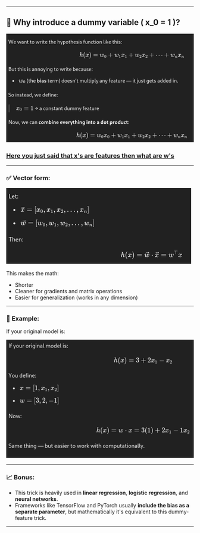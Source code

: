
---

## 📌 Why introduce a dummy variable \( x_0 = 1 \)?

![we_want_to_write_the_hypothesis_like_this](../util_pictures_for_explaination_README/explaiantion/we_want_to_write_the_hypothesis_like_this.png)

### [Here you just said that x's are features then what are w's](explaiantion_docs_for_extra_docs/what_are_w.md)
---

### ✅ Vector form:

![Vector representation](../util_pictures_for_explaination_README/explaiantion/vector.png)

This makes the math:
- Shorter
- Cleaner for gradients and matrix operations
- Easier for generalization (works in any dimension)

---

### 🧠 Example:

If your original model is:

![Same thing but easier](../util_pictures_for_explaination_README/explaiantion/same_thing_but_easier.png)


---

### 📈 Bonus:

- This trick is heavily used in **linear regression**, **logistic regression**, and **neural networks**.
- Frameworks like TensorFlow and PyTorch usually **include the bias as a separate parameter**, but mathematically it's equivalent to this dummy-feature trick.

---

